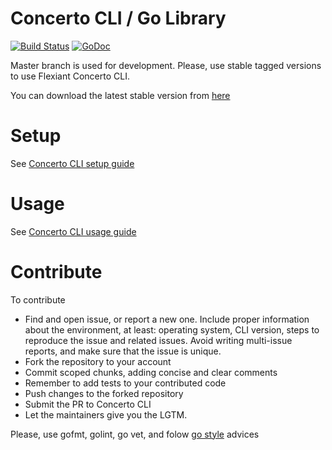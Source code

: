 # Concerto CLI / Go Library
[![Build Status](https://drone.io/github.com/flexiant/concerto/status.png)](https://drone.io/github.com/flexiant/concerto/latest) [![GoDoc](https://godoc.org/github.com/flexiant/concerto?status.png)](https://godoc.org/github.com/flexiant/concerto)

Master branch is used for development. Please, use stable tagged versions to use Flexiant Concerto CLI.

You can download the latest stable version from [here](https://drone.io/github.com/flexiant/concerto/latest)

# Setup
See [Concerto CLI setup guide][setup]

[setup]: ./docs/setup.md
# Usage
See [Concerto CLI usage guide][usage]

[usage]: ./docs/usage.md
# Contribute

To contribute
 - Find and open issue, or report a new one. Include proper information about the environment, at least: operating system, CLI version, steps to reproduce the issue and related issues. Avoid writing multi-issue reports, and make sure that the issue is unique.
 - Fork the repository to your account
 - Commit scoped chunks, adding concise and clear comments
 - Remember to add tests to your contributed code
 - Push changes to the forked repository
 - Submit the PR to Concerto CLI
 - Let the maintainers give you the LGTM.

Please, use gofmt, golint, go vet, and folow [go style](https://github.com/golang/go/wiki/CodeReviewComments) advices
